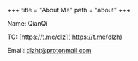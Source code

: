 +++
title = "About Me"
path = "about"
+++

Name: QianQi

TG: [https://t.me/dlz]('https://t.me/dlzh)

Email: [dlzht@protonmail.com](mailto:dlzht@protonmail.com)
